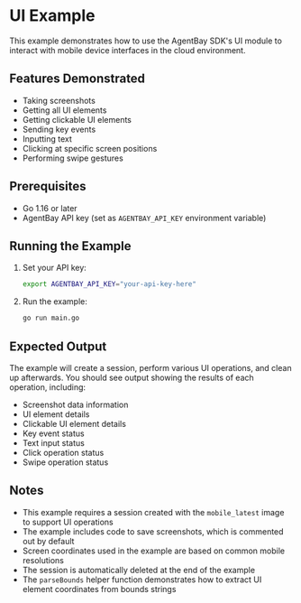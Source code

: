 # UI Example

This example demonstrates how to use the AgentBay SDK's UI module to interact with mobile device interfaces in the cloud environment.

## Features Demonstrated

- Taking screenshots
- Getting all UI elements
- Getting clickable UI elements
- Sending key events
- Inputting text
- Clicking at specific screen positions
- Performing swipe gestures

## Prerequisites

- Go 1.16 or later
- AgentBay API key (set as `AGENTBAY_API_KEY` environment variable)

## Running the Example

1. Set your API key:
   ```bash
   export AGENTBAY_API_KEY="your-api-key-here"
   ```

2. Run the example:
   ```bash
   go run main.go
   ```

## Expected Output

The example will create a session, perform various UI operations, and clean up afterwards. 
You should see output showing the results of each operation, including:

- Screenshot data information
- UI element details
- Clickable UI element details
- Key event status
- Text input status
- Click operation status
- Swipe operation status

## Notes

- This example requires a session created with the `mobile_latest` image to support UI operations
- The example includes code to save screenshots, which is commented out by default
- Screen coordinates used in the example are based on common mobile resolutions
- The session is automatically deleted at the end of the example
- The `parseBounds` helper function demonstrates how to extract UI element coordinates from bounds strings 